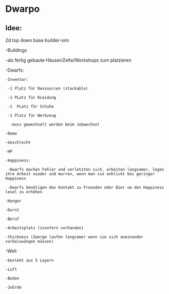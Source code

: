 # Dwarpo
## Idee:


2d top down base builder-sim

-Buildings

 -als fertig gebaute Häuser/Zelte/Workshops zum platzieren

-Dwarfs:

    -Inventar:
  
     -1 Platz für Ressourcen (stackable)
    
     -1 PLatz für KLeidung
    
     -1  PLatz für Schuhe
    
     -1 Platz für Werkzeug
    
      -muss gewechselt werden beim Jobwechsel
  
    -Name
  
    -Geschlecht
  
    -HP
  
    -Happiness:
  
     -Dwarfs machen Fehler und verletzten sich, arbeiten langsamer, legen ihre Arbeit nieder und murren, wenn man sie anklickt bei geringer Happiness
  
     -Dwarfs benötigen den Kontakt zu Freunden oder Bier um den Happiness level zu erhöhen
  
    -Hunger
  
    -Durst
  
    -Beruf
  
    -Arbeitsplatz (insofern vorhanden)
  
    -thickness (Zwerge laufen langsamer wenn sie sich aneinander vorbeizwängen müssen)

  -Welt

    -besteht aus 5 Layern

    -Luft

    -Boden

    -3xErde
